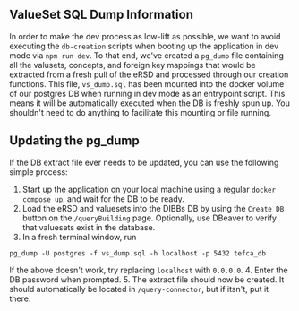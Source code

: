 ## ValueSet SQL Dump Information

In order to make the dev process as low-lift as possible, we want to avoid executing the `db-creation` scripts when booting up the application in dev mode via `npm run dev`. To that end, we've created a `pg_dump` file containing all the valusets, concepts, and foreign key mappings that would be extracted from a fresh pull of the eRSD and processed through our creation functions. This file, `vs_dump.sql` has been mounted into the docker volume of our postgres DB when running in dev mode as an entrypoint script. This means it will be automatically executed when the DB is freshly spun up. You shouldn't need to do anything to facilitate this mounting or file running.

## Updating the pg_dump

If the DB extract file ever needs to be updated, you can use the following simple process:

1. Start up the application on your local machine using a regular `docker compose up`, and wait for the DB to be ready.
2. Load the eRSD and valuesets into the DIBBs DB by using the `Create DB` button on the `/queryBuilding` page. Optionally, use DBeaver to verify that valuesets exist in the database.
3. In a fresh terminal window, run

```
pg_dump -U postgres -f vs_dump.sql -h localhost -p 5432 tefca_db
```

If the above doesn't work, try replacing `localhost` with `0.0.0.0`.
4. Enter the DB password when prompted.
5. The extract file should now be created. It should automatically be located in `/query-connector`, but if itsn't, put it there.